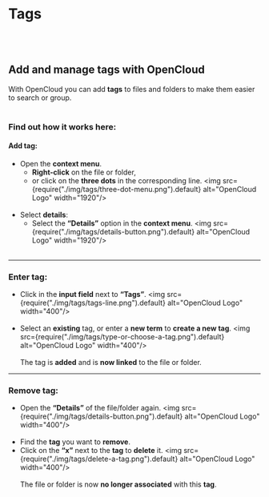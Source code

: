 # Tags
<br/><br/>

## Add and manage tags with OpenCloud
With OpenCloud you can add **tags** to files and folders to make them easier to search or group. 
<br/><br/>

### Find out how it works here:
#### Add tag:
- Open the **context menu**.
    - **Right-click** on the file or folder,
    - or click on the **three dots** in the corresponding line.
<img src={require("./img/tags/three-dot-menu.png").default} alt="OpenCloud Logo" width="1920"/>
<br/><br/>
- Select **details**:
    - Select the **“Details”** option in the **context menu**.
<img src={require("./img/tags/details-button.png").default} alt="OpenCloud Logo" width="1920"/>
<br/><br/>

---

### Enter tag:
- Click in the **input field** next to **“Tags”**.
<img src={require("./img/tags/tags-line.png").default} alt="OpenCloud Logo" width="400"/>
<br/><br/>
- Select an **existing** tag, or enter a **new term** to **create a new tag**.
<img src={require("./img/tags/type-or-choose-a-tag.png").default} alt="OpenCloud Logo" width="400"/>
<br/><br/>
The tag is **added** and is **now linked** to the file or folder.

---

### Remove tag:
- Open the **“Details”** of the file/folder again.
<img src={require("./img/tags/details-button.png").default} alt="OpenCloud Logo" width="400"/>
<br/><br/>
- Find the **tag** you want to **remove**.
- Click on the **“x”** next to the **tag** to **delete** it.
<img src={require("./img/tags/delete-a-tag.png").default} alt="OpenCloud Logo" width="400"/>
<br/><br/>
The file or folder is now **no longer associated** with this **tag**.